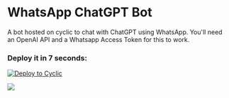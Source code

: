 # WhatsApp ChatGPT Bot

A bot hosted on cyclic to chat with ChatGPT using WhatsApp. You'll need an OpenAI API and a Whatsapp Access Token for this to work.

### Deploy it in 7 seconds: 

[![Deploy to Cyclic](https://deploy.cyclic.app/button.svg)](https://deploy.cyclic.app/balsimpson/whatsapp-chatgpt-bot)

<a href="https://deploy.cyclic.sh/balsimpson/whatsapp-chatgpt-bot">
    <img src="https://deploy.cyclic.sh/button.svg" />
</a>

